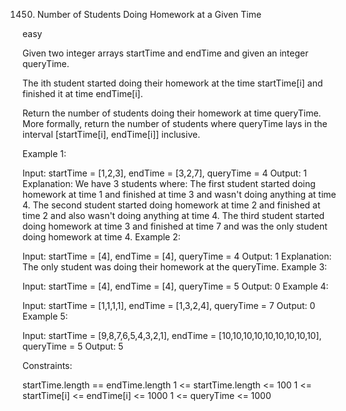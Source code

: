 <!-- ====================================== -->
1450. Number of Students Doing Homework at a Given Time
<!-- ====================================== -->
easy


Given two integer arrays startTime and endTime and given an integer queryTime.

The ith student started doing their homework at the time startTime[i] and finished it at time endTime[i].

Return the number of students doing their homework at time queryTime. More formally, return the number of students where queryTime lays in the interval [startTime[i], endTime[i]] inclusive.

 

Example 1:

Input: startTime = [1,2,3], endTime = [3,2,7], queryTime = 4
Output: 1
Explanation: We have 3 students where:
The first student started doing homework at time 1 and finished at time 3 and wasn't doing anything at time 4.
The second student started doing homework at time 2 and finished at time 2 and also wasn't doing anything at time 4.
The third student started doing homework at time 3 and finished at time 7 and was the only student doing homework at time 4.
Example 2:

Input: startTime = [4], endTime = [4], queryTime = 4
Output: 1
Explanation: The only student was doing their homework at the queryTime.
Example 3:

Input: startTime = [4], endTime = [4], queryTime = 5
Output: 0
Example 4:

Input: startTime = [1,1,1,1], endTime = [1,3,2,4], queryTime = 7
Output: 0
Example 5:

Input: startTime = [9,8,7,6,5,4,3,2,1], endTime = [10,10,10,10,10,10,10,10,10], queryTime = 5
Output: 5
 

Constraints:

startTime.length == endTime.length
1 <= startTime.length <= 100
1 <= startTime[i] <= endTime[i] <= 1000
1 <= queryTime <= 1000